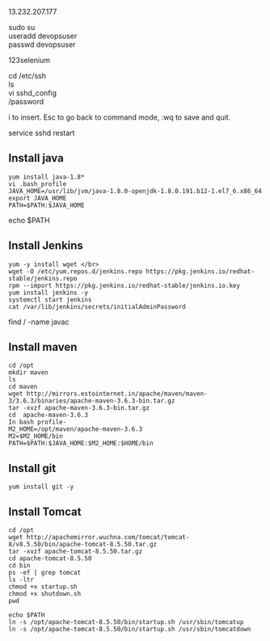 13.232.207.177 </br>


sudo su </br>
useradd devopsuser  </br>
passwd devopsuser  </br>

123selenium  </br>


cd /etc/ssh  </br>
ls  </br>
vi sshd_config </br>
/password </br>

i to insert. Esc to go back to command mode, :wq to save and quit. </br>

service sshd restart  </br>


## Install java  

```
yum install java-1.8*  
vi .bash_profile  
JAVA_HOME=/usr/lib/jvm/java-1.8.0-openjdk-1.8.0.191.b12-1.el7_6.x86_64
export JAVA_HOME 
PATH=$PATH:$JAVA_HOME 

```



echo $PATH </br>

## Install Jenkins
```
yum -y install wget </br>
wget -O /etc/yum.repos.d/jenkins.repo https://pkg.jenkins.io/redhat-stable/jenkins.repo  
rpm --import https://pkg.jenkins.io/redhat-stable/jenkins.io.key 
yum install jenkins -y  
systemctl start jenkins
cat /var/lib/jenkins/secrets/initialAdminPassword
```
find / -name javac  </br>
## Install maven  

```
cd /opt
mkdir maven
ls
cd maven
wget http://mirrors.estointernet.in/apache/maven/maven-3/3.6.3/binaries/apache-maven-3.6.3-bin.tar.gz
tar -xvzf apache-maven-3.6.3-bin.tar.gz
cd  apache-maven-3.6.3
In bash profile-
M2_HOME=/opt/maven/apache-maven-3.6.3
M2=$M2_HOME/bin
PATH=$PATH:$JAVA_HOME:$M2_HOME:$HOME/bin
```
## Install git  

```
yum install git -y
```
## Install Tomcat 

```
cd /opt
wget http://apachemirror.wuchna.com/tomcat/tomcat-8/v8.5.50/bin/apache-tomcat-8.5.50.tar.gz
tar -xvzf apache-tomcat-8.5.50.tar.gz
cd apache-tomcat-8.5.50
cd bin
ps -ef | grep tomcat
ls -ltr
chmod +x startup.sh
chmod +x shutdown.sh
pwd

echo $PATH
ln -s /opt/apache-tomcat-8.5.50/bin/startup.sh /usr/sbin/tomcatup
ln -s /opt/apache-tomcat-8.5.50/bin/startup.sh /usr/sbin/tomcatdown
```
